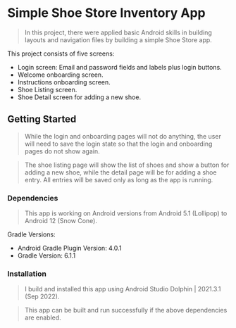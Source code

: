 # Simple Shoe Store Inventory App

> In this project, there were applied basic Android skills in building layouts and navigation files by building a simple Shoe Store app.

This project consists of five screens:
 - Login screen: Email and password fields and labels plus login buttons.
 - Welcome onboarding screen.
 - Instructions onboarding screen.
 - Shoe Listing screen.
 - Shoe Detail screen for adding a new shoe.

## Getting Started

> While the login and onboarding pages will not do anything, the user will need to save the login state so that the login and onboarding pages do not show again.

> The shoe listing page will show the list of shoes and show a button for adding a new shoe, while the detail page will be for adding a shoe entry. All entries will be saved only as long as the app is running.

### Dependencies

> This app is working on Android versions from Android 5.1 (Lollipop) to Android 12 (Snow Cone).

Gradle Versions:
 - Android Gradle Plugin Version: 4.0.1
 - Gradle Version: 6.1.1

### Installation

> I build and installed this app using Android Studio Dolphin | 2021.3.1 (Sep 2022).

> This app can be built and run successfully if the above dependencies are enabled.
